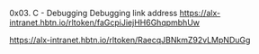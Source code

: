 0x03. C - Debugging
 Debugging link address https://alx-intranet.hbtn.io/rltoken/faGcpiJiejHH6GhqpmbhUw

https://alx-intranet.hbtn.io/rltoken/RaecqJBNkmZ92vLMpNDuGg
